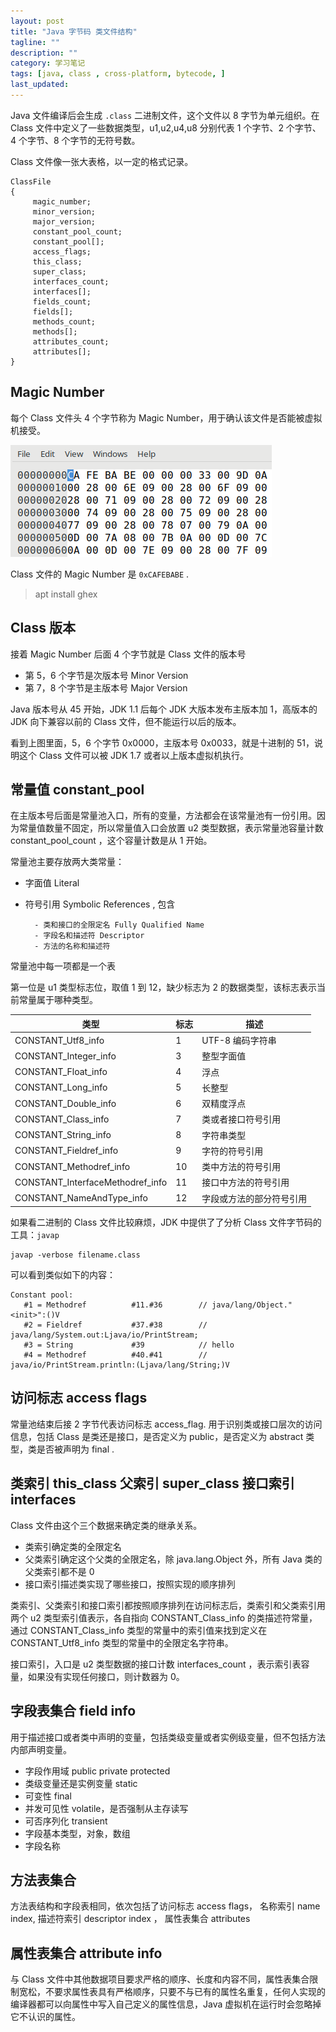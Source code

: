 ```yaml
---
layout: post
title: "Java 字节码 类文件结构"
tagline: ""
description: ""
category: 学习笔记
tags: [java, class , cross-platform, bytecode, ]
last_updated:
---
```


Java 文件编译后会生成 `.class` 二进制文件，这个文件以 8 字节为单元组织。在 Class 文件中定义了一些数据类型，u1,u2,u4,u8 分别代表 1 个字节、2 个字节、4 个字节、8 个字节的无符号数。

Class 文件像一张大表格，以一定的格式记录。

	ClassFile
	{
		 magic_number;
		 minor_version;
		 major_version;
		 constant_pool_count;
		 constant_pool[];
		 access_flags;
		 this_class;
		 super_class;
		 interfaces_count;
		 interfaces[];
		 fields_count;
		 fields[];
		 methods_count;
		 methods[];
		 attributes_count;
		 attributes[];
	}


## Magic Number
每个 Class 文件头 4 个字节称为 Magic Number，用于确认该文件是否能被虚拟机接受。

![java class magic number](/assets/java-class-file-magic-number.png)

Class 文件的 Magic Number 是 `0xCAFEBABE` .

> apt install ghex

## Class 版本
接着 Magic Number 后面 4 个字节就是 Class 文件的版本号

- 第 5，6 个字节是次版本号 Minor Version
- 第 7，8 个字节是主版本号 Major Version

Java 版本号从 45 开始，JDK 1.1 后每个 JDK 大版本发布主版本加 1，高版本的 JDK 向下兼容以前的 Class 文件，但不能运行以后的版本。

看到上图里面，5，6 个字节 0x0000，主版本号 0x0033，就是十进制的 51，说明这个 Class 文件可以被 JDK 1.7 或者以上版本虚拟机执行。

## 常量值 constant_pool
在主版本号后面是常量池入口，所有的变量，方法都会在该常量池有一份引用。因为常量值数量不固定，所以常量值入口会放置 u2 类型数据，表示常量池容量计数 constant_pool_count ，这个容量计数是从 1 开始。

常量池主要存放两大类常量：

- 字面值 Literal
- 符号引用 Symbolic References , 包含

		- 类和接口的全限定名 Fully Qualified Name
		- 字段名和描述符 Descriptor
		- 方法的名称和描述符

常量池中每一项都是一个表

第一位是 u1 类型标志位，取值 1 到 12，缺少标志为 2 的数据类型，该标志表示当前常量属于哪种类型。

类型      | 标志            | 描述
----------|-----------------|-------------------
CONSTANT_Utf8_info   | 1  | UTF-8 编码字符串
CONSTANT_Integer_info   | 3  | 整型字面值
CONSTANT_Float_info   | 4  | 浮点
CONSTANT_Long_info   | 5  | 长整型
CONSTANT_Double_info   | 6  | 双精度浮点
CONSTANT_Class_info   | 7  | 类或者接口符号引用
CONSTANT_String_info   | 8  | 字符串类型
CONSTANT_Fieldref_info   | 9  | 字符的符号引用
CONSTANT_Methodref_info   | 10  | 类中方法的符号引用
CONSTANT_InterfaceMethodref_info   | 11  | 接口中方法的符号引用
CONSTANT_NameAndType_info   | 12  | 字段或方法的部分符号引用

如果看二进制的 Class 文件比较麻烦，JDK 中提供了了分析 Class 文件字节码的工具：`javap`

	javap -verbose filename.class

可以看到类似如下的内容：

	Constant pool:
	   #1 = Methodref          #11.#36        // java/lang/Object."<init>":()V
	   #2 = Fieldref           #37.#38        // java/lang/System.out:Ljava/io/PrintStream;
	   #3 = String             #39            // hello
	   #4 = Methodref          #40.#41        // java/io/PrintStream.println:(Ljava/lang/String;)V


## 访问标志 access flags
常量池结束后接 2 字节代表访问标志 access_flag. 用于识别类或接口层次的访问信息，包括 Class 是类还是接口，是否定义为 public，是否定义为 abstract 类型，类是否被声明为 final .

## 类索引 this_class 父索引 super_class 接口索引 interfaces
Class 文件由这个三个数据来确定类的继承关系。

- 类索引确定类的全限定名
- 父类索引确定这个父类的全限定名，除 java.lang.Object 外，所有 Java 类的父类索引都不是 0
- 接口索引描述类实现了哪些接口，按照实现的顺序排列

类索引、父类索引和接口索引都按照顺序排列在访问标志后，类索引和父类索引用两个 u2 类型索引值表示，各自指向 CONSTANT_Class_info 的类描述符常量，通过 CONSTANT_Class_info 类型的常量中的索引值来找到定义在 CONSTANT_Utf8_info 类型的常量中的全限定名字符串。

接口索引，入口是 u2 类型数据的接口计数 interfaces_count ，表示索引表容量，如果没有实现任何接口，则计数器为 0。

## 字段表集合 field info
用于描述接口或者类中声明的变量，包括类级变量或者实例级变量，但不包括方法内部声明变量。

- 字段作用域 public private protected
- 类级变量还是实例变量 static
- 可变性 final
- 并发可见性 volatile，是否强制从主存读写
- 可否序列化 transient
- 字段基本类型，对象，数组
- 字段名称

## 方法表集合
方法表结构和字段表相同，依次包括了访问标志 access flags， 名称索引 name index, 描述符索引 descriptor index ， 属性表集合 attributes

## 属性表集合 attribute info
与 Class 文件中其他数据项目要求严格的顺序、长度和内容不同，属性表集合限制宽松，不要求属性表具有严格顺序，只要不与已有的属性名重复，任何人实现的编译器都可以向属性中写入自己定义的属性信息，Java 虚拟机在运行时会忽略掉它不认识的属性。


